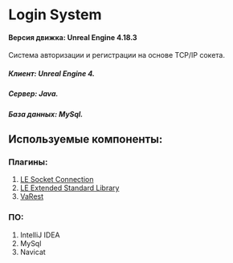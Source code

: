 # Login System
#### Версия движка: Unreal Engine 4.18.3
Система авторизации и регистрации на основе TCP/IP сокета.

##### Клиент: Unreal Engine 4.
##### Сервер: Java.
##### База данных: MySql.

## Используемые компоненты:
### Плагины:
1. [LE Socket Connection](https://www.unrealengine.com/marketplace/low-entry-socket-connection "Платный")
2. [LE Extended Standard Library](https://www.unrealengine.com/marketplace/low-entry-extended-standard-library "Бесплатный")
3. [VaRest](https://www.unrealengine.com/marketplace/varest-plugin "Бесплатный")

### ПО: 
1. IntelliJ IDEA
2. MySql
3. Navicat
